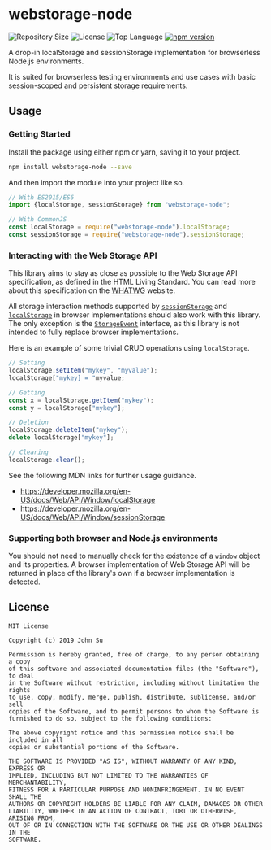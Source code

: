 
# webstorage-node
![Repository Size](https://img.shields.io/github/repo-size/Tyncture/webstorage-node.svg?t&style=flat-square)
![License](https://img.shields.io/github/license/Tyncture/webstorage-node.svg?&style=flat-square)
![Top Language](https://img.shields.io/github/languages/top/Tyncture/webstorage-node.svg?&style=flat-square)
[![npm version](https://badge.fury.io/js/webstorage-node.svg)](https://www.npmjs.com/package/webstorage-node)

A drop-in localStorage and sessionStorage implementation for browserless 
Node.js environments. 

It is suited for browserless testing environments and use cases with
basic session-scoped and persistent storage requirements.


## Usage

### Getting Started
Install the package using either npm or yarn, saving it to your project.
```sh
npm install webstorage-node --save
```

And then import the module into your project like so.
```js
// With ES2015/ES6
import {localStorage, sessionStorage} from "webstorage-node";

// With CommonJS
const localStorage = require("webstorage-node").localStorage;
const sessionStorage = require("webstorage-node").sessionStorage;
```

### Interacting with the Web Storage API
This library aims to stay as close as possible to the
Web Storage API specification, as defined in the HTML Living Standard.
You can read more about this specification on the 
[WHATWG](https://html.spec.whatwg.org/multipage/webstorage.html) website.

All storage interaction methods supported by 
[`sessionStorage`](https://developer.mozilla.org/en-US/docs/Web/API/Window/sessionStorage)
and [`localStorage`](https://developer.mozilla.org/en-US/docs/Web/API/Window/localStorage)
in browser implementations should also work with this
library. The only exception is the 
[`StorageEvent`](https://html.spec.whatwg.org/multipage/webstorage.html#the-storageevent-interface) interface, as this library
is not intended to fully replace browser implementations.

Here is an example of some trivial CRUD operations using `localStorage`.
```js
// Setting
localStorage.setItem("mykey", "myvalue");
localStorage["mykey] = "myvalue;

// Getting
const x = localStorage.getItem("mykey");
const y = localStorage["mykey"];

// Deletion
localStorage.deleteItem("mykey");
delete localStorage["mykey"];

// Clearing
localStorage.clear();
```

See the following MDN links for further usage guidance.
- https://developer.mozilla.org/en-US/docs/Web/API/Window/localStorage
- https://developer.mozilla.org/en-US/docs/Web/API/Window/sessionStorage

### Supporting both browser and Node.js environments
You should not need to manually check for the existence of a `window`
object and its properties. A browser implementation of Web Storage API 
will be returned in place of the library's own if a browser implementation
is detected.

## License
```
MIT License

Copyright (c) 2019 John Su

Permission is hereby granted, free of charge, to any person obtaining a copy
of this software and associated documentation files (the "Software"), to deal
in the Software without restriction, including without limitation the rights
to use, copy, modify, merge, publish, distribute, sublicense, and/or sell
copies of the Software, and to permit persons to whom the Software is
furnished to do so, subject to the following conditions:

The above copyright notice and this permission notice shall be included in all
copies or substantial portions of the Software.

THE SOFTWARE IS PROVIDED "AS IS", WITHOUT WARRANTY OF ANY KIND, EXPRESS OR
IMPLIED, INCLUDING BUT NOT LIMITED TO THE WARRANTIES OF MERCHANTABILITY,
FITNESS FOR A PARTICULAR PURPOSE AND NONINFRINGEMENT. IN NO EVENT SHALL THE
AUTHORS OR COPYRIGHT HOLDERS BE LIABLE FOR ANY CLAIM, DAMAGES OR OTHER
LIABILITY, WHETHER IN AN ACTION OF CONTRACT, TORT OR OTHERWISE, ARISING FROM,
OUT OF OR IN CONNECTION WITH THE SOFTWARE OR THE USE OR OTHER DEALINGS IN THE
SOFTWARE.
```

